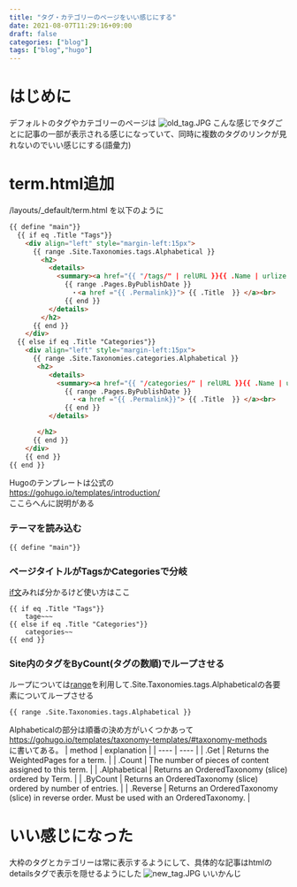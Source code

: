 ```yaml
---
title: "タグ・カテゴリーのページをいい感じにする"
date: 2021-08-07T11:29:16+09:00
draft: false
categories: ["blog"]
tags: ["blog","hugo"]
---
```


# はじめに
デフォルトのタグやカテゴリーのページは
![old_tag.JPG](../img/old_tag.JPG)
こんな感じでタグごとに記事の一部が表示される感じになっていて、同時に複数のタグのリンクが見れないのでいい感じにする(語彙力)

# term.html追加
/layouts/_default/term.html を以下のように

```html
{{ define "main"}}
  {{ if eq .Title "Tags"}}
    <div align="left" style="margin-left:15px">
      {{ range .Site.Taxonomies.tags.Alphabetical }}
        <h2> 
          <details>
            <summary><a href="{{ "/tags/" | relURL }}{{ .Name | urlize }}">{{ .Name }}({{ .Count }})</a></summary>
              {{ range .Pages.ByPublishDate }}
              　・<a href ="{{ .Permalink}}"> {{ .Title  }} </a><br>
              {{ end }}
          </details>
        </h2>
      {{ end }}
    </div>
  {{ else if eq .Title "Categories"}}
    <div align="left" style="margin-left:15px">
      {{ range .Site.Taxonomies.categories.Alphabetical }}
       <h2>
          <details>
            <summary><a href="{{ "/categories/" | relURL }}{{ .Name | urlize }}">{{ .Name }}({{ .Count }})</a></summary>
              {{ range .Pages.ByPublishDate }}
              　・<a href ="{{ .Permalink}}"> {{ .Title  }} </a><br>
              {{ end }}
          </details>

       </h2>
      {{ end }}
    </div>
    {{ end }}
{{ end }}


```

Hugoのテンプレートは公式の  
https://gohugo.io/templates/introduction/  
ここらへんに説明がある

### テーマを読み込む
```
{{ define "main"}}
```

### ページタイトルがTagsかCategoriesで分岐
[if文](https://gohugo.io/functions/eq/)みれば分かるけど使い方はここ
```
{{ if eq .Title "Tags"}}
    tage~~~
{{ else if eq .Title "Categories"}}
    categories~~
{{ end }}
```

### Site内のタグをByCount(タグの数順)でループさせる 
ループについては[range](https://gohugo.io/functions/range/)を利用して.Site.Taxonomies.tags.Alphabeticalの各要素についてループさせる
```
{{ range .Site.Taxonomies.tags.Alphabetical }}
```

Alphabeticalの部分は順番の決め方がいくつかあって
https://gohugo.io/templates/taxonomy-templates/#taxonomy-methods  
に書いてある。
| method   |  explanation  |
| ---- | ---- |
|  .Get  |  Returns the WeightedPages for a term.  |
|  .Count  |  The number of pieces of content assigned to this term.  |
|  .Alphabetical  |  Returns an OrderedTaxonomy (slice) ordered by Term.  |
|  .ByCount  |  Returns an OrderedTaxonomy (slice) ordered by number of entries.  |
|  .Reverse  |  Returns an OrderedTaxonomy (slice) in reverse order. Must be used with an OrderedTaxonomy.  |

# いい感じになった
大枠のタグとカテゴリーは常に表示するようにして、具体的な記事はhtmlのdetailsタグで表示を隠せるようにした
![new_tag.JPG](../img/new_tag.JPG)
いいかんじ